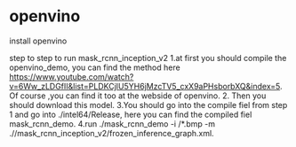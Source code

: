 # openvino
install openvino

step to step to run mask_rcnn_inception_v2
1.at first you should compile the openvino_demo, you can find the method here https://www.youtube.com/watch?v=6Ww_zLDGfII&list=PLDKCjIU5YH6jMzcTV5_cxX9aPHsborbXQ&index=5. Of course ,you can find it too at the webside of openvino.
2. Then you should download this model. 
3.You should go into the compile fiel from step 1 and go into ./intel64/Release, here you can find the compiled fiel mask_rcnn_demo.
4.run ./mask_rcnn_demo -i <path>/*.bmp -m ./<path>/mask_rcnn_inception_v2/frozen_inference_graph.xml.
